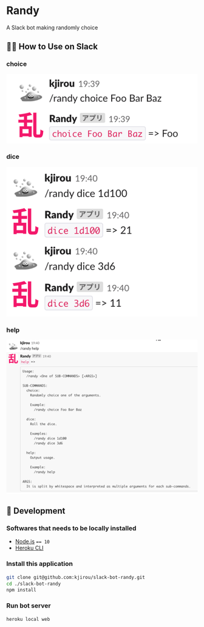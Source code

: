 # Randy

A Slack bot making randomly choice


## :tipping_hand_woman: How to Use on Slack
### choice

![choice sample](/doc/ss-sample-choice.png)

### dice

![dice sample](/doc/ss-sample-dice.png)

### help
![help sample](/doc/ss-sample-help.png)


## :wrench: Development
### Softwares that needs to be locally installed

- [Node.js](https://nodejs.org/) `== 10`
- [Heroku CLI](https://devcenter.heroku.com/articles/heroku-cli)

### Install this application

```bash
git clone git@github.com:kjirou/slack-bot-randy.git
cd ./slack-bot-randy
npm install
```

### Run bot server

```bash
heroku local web
```
